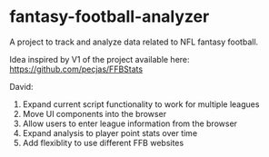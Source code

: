 # fantasy-football-analyzer
A project to track and analyze data related to NFL fantasy football.

Idea inspired by V1 of the project available here: https://github.com/pecjas/FFBStats

David: 

1. Expand current script functionality to work for multiple leagues
2. Move UI components into the browser
3. Allow users to enter league information from the browser
4. Expand analysis to player point stats over time
5. Add flexiblity to use different FFB websites
